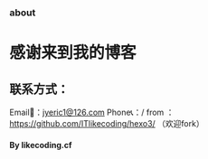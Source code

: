 ### about
# 感谢来到我的博客

## 联系方式：
Email📧：jyeric1@126.com
Phone📞：/
from   ：https://github.com/ITlikecoding/hexo3/  （欢迎fork）




#### By likecoding.cf
